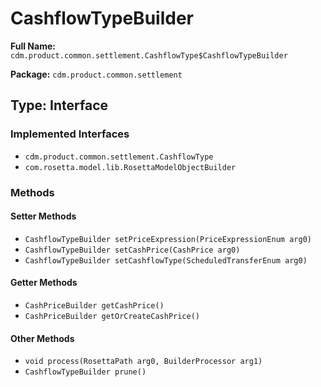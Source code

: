 # CashflowTypeBuilder

**Full Name:** `cdm.product.common.settlement.CashflowType$CashflowTypeBuilder`

**Package:** `cdm.product.common.settlement`

## Type: Interface

### Implemented Interfaces

- `cdm.product.common.settlement.CashflowType`
- `com.rosetta.model.lib.RosettaModelObjectBuilder`

### Methods

#### Setter Methods

- `CashflowTypeBuilder setPriceExpression(PriceExpressionEnum arg0)`
- `CashflowTypeBuilder setCashPrice(CashPrice arg0)`
- `CashflowTypeBuilder setCashflowType(ScheduledTransferEnum arg0)`

#### Getter Methods

- `CashPriceBuilder getCashPrice()`
- `CashPriceBuilder getOrCreateCashPrice()`

#### Other Methods

- `void process(RosettaPath arg0, BuilderProcessor arg1)`
- `CashflowTypeBuilder prune()`


